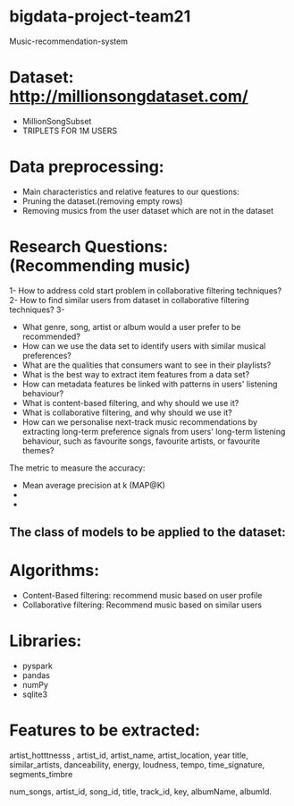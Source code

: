 # bigdata-project-team21
Music-recommendation-system

# Dataset: http://millionsongdataset.com/
 - MillionSongSubset
 - TRIPLETS FOR 1M USERS
 
# Data preprocessing: 
 - Main characteristics and relative features to our questions: 
 - Pruning the dataset.(removing empty rows)
 - Removing musics from the user dataset which are not in the dataset

# Research Questions: (Recommending music)

 1- How to address cold start problem in collaborative filtering techniques?  
 2- How to find similar users from dataset in collaborative filtering techniques?
 3- 
 
 
 
 
- What genre, song, artist or album would a user prefer to be recommended?
- How can we use the data set to identify users with similar musical preferences?
- What are the qualities that consumers want to see in their playlists?
- What is the best way to extract item features from a data set?
- How can metadata features be linked with patterns in users' listening behaviour?
- What is content-based filtering, and why should we use it?
- What is collaborative filtering, and why should we use it?
- How can we personalise next-track music recommendations by extracting long-term preference signals from users' long-term listening behaviour, such as favourite   songs, favourite artists, or favourite themes?

 
 


The metric to measure the accuracy: 
 - Mean average precision at k (MAP@K)
 - 
 - 

The class of models to be applied to the dataset:
 -





# Algorithms:
  - Content-Based filtering: recommend music based on user profile 
  - Collaborative filtering: Recommend music based on similar users 

# Libraries: 
 - pyspark 
 - pandas
 - numPy
 - sqlite3
 
# Features to be extracted:  
  artist_hotttnesss ,
  artist_id, 
  artist_name, 
  artist_location, 
  year
  title, 
  similar_artists, 
  danceability, 
  energy, 
  loudness, 
  tempo,
  time_signature, 
  segments_timbre

  num_songs, 
  artist_id,
  song_id, 
  title, 
  track_id, 
  key,
  albumName, 
  albumId.

